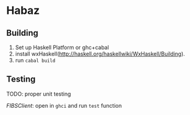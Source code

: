 Habaz
=====

Building
--------

1. Set up Haskell Platform or ghc+cabal 
2. install wxHaskell(http://haskell.org/haskellwiki/WxHaskell/Building).
2. run `cabal build`

Testing
-------

TODO: proper unit testing

*FIBSClient*: open in `ghci` and run `test` function
